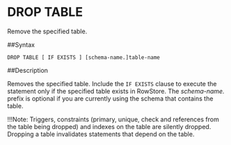 # DROP TABLE

Remove the specified table.

##Syntax

``` pre
DROP TABLE [ IF EXISTS ] [schema-name.]table-name
```

<a id="reference_3D95C4FE18FC4A81BBA397AB8BEFE711__section_CC9494F3E8F44B6A96E07EB9D38B9A8A"></a>
##Description

Removes the specified table. Include the `IF EXISTS` clause to execute the statement only if the specified table exists in RowStore. The *schema-name.* prefix is optional if you are currently using the schema that contains the table.

!!!Note:
	Triggers, constraints (primary, unique, check and references from the table being dropped) and indexes on the table are silently dropped. Dropping a table invalidates statements that depend on the table. </p>
